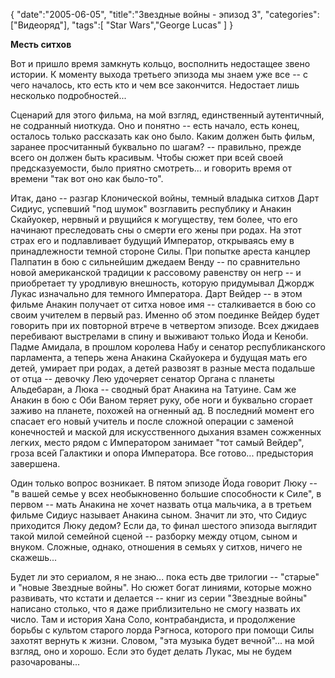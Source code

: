 {
    "date":"2005-06-05",
    "title":"Звездные войны - эпизод 3",
    "categories":["Видеоряд"],
    "tags":[
	"Star Wars","George Lucas"
    ]
}

**Месть ситхов**

Вот и пришло время замкнуть кольцо, восполнить недостащее звено истории. К моменту выхода третьего эпизода мы знаем уже все -- с чего началось, кто есть кто и чем все закончится. Недостает лишь несколько подробностей...

Сценарий для этого фильма, на мой взгляд, единственный аутентичный, не содранный ниоткуда. Оно и понятно -- есть начало, есть конец, осталось только рассказать как оно было. Каким должен быть фильм, заранее просчитанный буквально по шагам? -- правильно, прежде всего он должен быть красивым. Чтобы сюжет при всей своей предсказуемости, было приятно смотреть... и говорить время от времени "так вот оно как было-то".

Итак, дано -- разгар Клонической войны, темный владыка ситхов Дарт Сидиус, успевший "под шумок" возглавить республику и Анакин Скайуокер, нервный и рвущийся к могуществу, тем более, что его начинают преследовать сны о смерти его жены при родах. На этот страх его и подлавливает будущий Император, открываясь ему в принадлежности темной стороне Силы. При попытке ареста канцлер Палпатин в бою с сильнейшим джедаем Венду -- по сравнительно новой американской традиции к рассовому равенству он негр -- и приобретает ту уродливую внешность, которую придумывал Джордж Лукас изначально для темного Императора. Дарт Вейдер -- в этом фильме Анакин получает от ситха новое имя -- сталкивается в бою со своим учителем в первый раз. Именно об этом поединке Вейдер будет говорить при их повторной втрече в четвертом эпизоде. Всех джидаев перебивают выстрелами в спину и выживают только Йода и Кеноби. Падме Амидала, в прошлом королева Набу и сенатор республиканского парламента, а теперь жена Анакина Скайуокера и будущая мать его детей, умирает при родах, а детей развозят в разные места подальше от отца -- девочку Лею удочеряет сенатор Органа с планеты Альдебаран, а Люка -- сводный брат Анакина на Татуине. Сам же Анакин в бою с Оби Ваном теряет руку, обе ноги и буквально сгорает заживо на планете, похожей на огненный ад. В последний момент его спасает его новый учитель и после сложной операции с заменой конечностей и маской для искусственного дыхания взамен сожженных легких, место рядом с Императором занимает "тот самый Вейдер", гроза всей Галактики и опора Императора. Все готово... предыстория завершена.

Один только вопрос возникает. В пятом эпизоде Йода говорит Люку -- "в вашей семье у всех необыкновенно большие способности к Силе", в первом -- мать Анакина не хочет назвать отца мальчика, а в третьем фильме Сидиус называет Анакина сыном. Значит ли это, что Сидиус приходится Люку дедом? Если да, то финал шестого эпизода выглядит такой милой семейной сценой -- разборку между отцом, сыном и внуком. Сложные, однако, отношения в семьях у ситхов, ничего не скажешь...

Будет ли это сериалом, я не знаю... пока есть две трилогии -- "старые" и "новые Звездные войны". Но сюжет богат линиями, которые можно развивать, что кстати и делается -- книг из серии "Звездные войны" написано столько, что я даже приблизительно не смогу назвать их число. Там и история Хана Соло, контрабандиста, и продолжение борьбы с культом старого лорда Рэгноса, которого при помощи Силы захотят вернуть к жизни. Словом, "эта музыка будет вечной"... на мой взгляд, оно и хорошо. Если это будет делать Лукас, мы не будем разочарованы...
